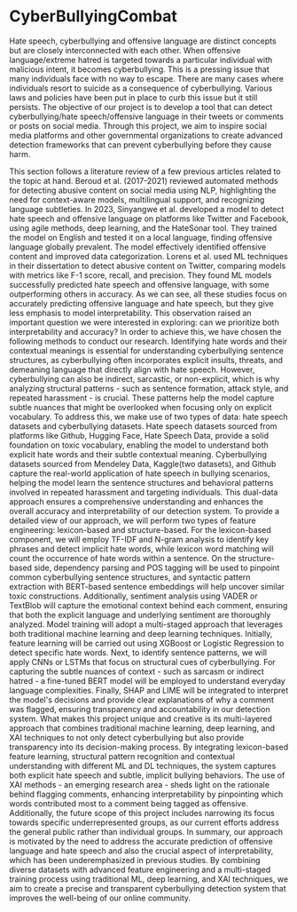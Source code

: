 # CyberBullyingCombat

Hate speech, cyberbullying and offensive language are distinct concepts but are closely interconnected with each other. When offensive language/extreme hatred is targeted towards a particular individual with malicious intent, it becomes cyberbullying. This is a pressing issue that many individuals face with no way to escape. There are many cases where individuals resort to suicide as a consequence of cyberbullying. Various laws and policies have been put in place to curb this issue but it still persists. The objective of our project is to develop a tool that can detect cyberbullying/hate speech/offensive language in their tweets or comments or posts on social media. Through this project, we aim to inspire social media platforms and other governmental organizations to create advanced detection frameworks that can prevent cyberbullying before they cause harm. 

This section follows a literature review of a few previous articles related to the topic at hand. Beroud et al. (2017-2021) reviewed automated methods for detecting abusive content on social media using NLP, highlighting the need for context-aware models, multilingual support, and recognizing language subtleties. In 2023, Sinyangwe et al. developed a model to detect hate speech and offensive language on platforms like Twitter and Facebook, using agile methods, deep learning, and the HateSonar tool. They trained the model on English and tested it on a local language, finding offensive language globally prevalent. The model effectively identified offensive content and improved data categorization. Lorens et al. used ML techniques in their dissertation to detect abusive content on Twitter, comparing models with metrics like F-1 score, recall, and precision. They found ML models successfully predicted hate speech and offensive language, with some outperforming others in accuracy.
As we can see, all these studies focus on accurately predicting offensive language and hate speech, but they give less emphasis to model interpretability. This observation raised an important question we were interested in exploring: can we prioritize both interpretability and accuracy? In order to achieve this, we have chosen the following methods to conduct our research.
Identifying hate words and their contextual meanings is essential for understanding cyberbullying sentence structures, as cyberbullying often incorporates explicit insults, threats, and demeaning language that directly align with hate speech. However, cyberbullying can also be indirect, sarcastic, or non-explicit, which is why analyzing structural patterns - such as sentence formation, attack style, and repeated harassment - is crucial. These patterns help the model capture subtle nuances that might be overlooked when focusing only on explicit vocabulary. To address this, we make use of two types of data: hate speech datasets and cyberbullying datasets. Hate speech datasets sourced from platforms like Github, Hugging Face, Hate Speech Data, provide a solid foundation on toxic vocabulary, enabling the model to understand both explicit hate words and their subtle contextual meaning. Cyberbullying datasets sourced from Mendeley Data, Kaggle(two datasets), and Github capture the real-world application of hate speech in bullying scenarios, helping the model learn the sentence structures and behavioral patterns involved in repeated harassment and targeting individuals. This dual-data approach ensures a comprehensive understanding and enhances the overall accuracy and interpretability of our detection system. 
To provide a detailed view of our approach, we will perform two types of feature engineering: lexicon-based and structure-based. For the lexicon-based component, we will employ TF-IDF and N-gram analysis to identify key phrases and detect implicit hate words, while lexicon word matching will count the occurrence of hate words within a sentence. On the structure-based side, dependency parsing and POS tagging will be used to pinpoint common cyberbullying sentence structures, and syntactic pattern extraction with BERT-based sentence embeddings will help uncover similar toxic constructions. Additionally, sentiment analysis using VADER or TextBlob will capture the emotional context behind each comment, ensuring that both the explicit language and underlying sentiment are thoroughly analyzed.
Model training will adopt a multi-staged approach that leverages both traditional machine learning and deep learning techniques. Initially, feature learning will be carried out using XGBoost or Logistic Regression to detect specific hate words. Next, to identify sentence patterns, we will apply CNNs or LSTMs that focus on structural cues of cyberbullying. For capturing the subtle nuances of context - such as sarcasm or indirect hatred - a fine-tuned BERT model will be employed to understand everyday language complexities. Finally, SHAP and LIME will be integrated to interpret the model's decisions and provide clear explanations of why a comment was flagged, ensuring transparency and accountability in our detection system.
What makes this project unique and creative is its multi-layered approach that combines traditional machine learning, deep learning, and XAI techniques to not only detect cyberbullying but also provide transparency into its decision-making process. By integrating lexicon-based feature learning, structural pattern recognition and contextual understanding with different ML and DL techniques, the system captures both explicit hate speech and subtle, implicit bullying behaviors. The use of XAI methods - an emerging research area - sheds light on the rationale behind flagging comments, enhancing interpretability by pinpointing which words contributed most to a comment being tagged as offensive. Additionally, the future scope of this project includes narrowing its focus towards specific underrepresented groups, as our current efforts address the general public rather than individual groups. 
In summary, our approach is motivated by the need to address the accurate prediction of offensive language and hate speech and also the crucial aspect of interpretability, which has been underemphasized in previous studies. By combining diverse datasets with advanced feature engineering and a multi-staged training process using traditional ML, deep learning, and XAI techniques, we aim to create a precise and transparent cyberbullying detection system that improves the well-being of our online community. 
